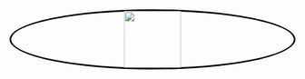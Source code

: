 <div id="header" align="center" style="border: solid black; border-radius: 50%;">
  <img src="https://avatars.githubusercontent.com/u/71939973?v=4" width="100"/>
</div>

